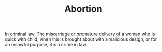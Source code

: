 ---
title: Abortion
permalink: "/definitions/abortion.html"
body: In criminal law. The miscarriage or premature delivery of a woman who is quick
  with child, when this is brought about with a malicious design, or for an unlawful
  purpose, it is a crime in law
published_at: '2018-07-07'
layout: post
---
